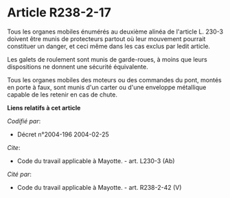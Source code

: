 # Article R238-2-17

Tous les organes mobiles énumérés au deuxième alinéa de l'article L. 230-3 doivent être munis de protecteurs partout où leur
mouvement pourrait constituer un danger, et ceci même dans les cas exclus par ledit article. 

Les galets de roulement sont munis de garde-roues, à moins que leurs dispositions ne donnent une sécurité équivalente. 

Tous les organes mobiles des moteurs ou des commandes du pont, montés en porte à faux, sont munis d'un carter ou d'une
enveloppe métallique capable de les retenir en cas de chute.

**Liens relatifs à cet article**

_Codifié par_:

  - Décret n°2004-196 2004-02-25

_Cite_:

  - Code du travail applicable à Mayotte. - art. L230-3 (Ab)

_Cité par_:

  - Code du travail applicable à Mayotte. - art. R238-2-42 (V)
